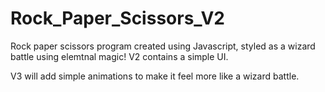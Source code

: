 # Rock_Paper_Scissors_V2
Rock paper scissors program created using Javascript, styled as a wizard battle using elemtnal magic! V2 contains a simple UI.

V3 will add simple animations to make it feel more like a wizard battle.
